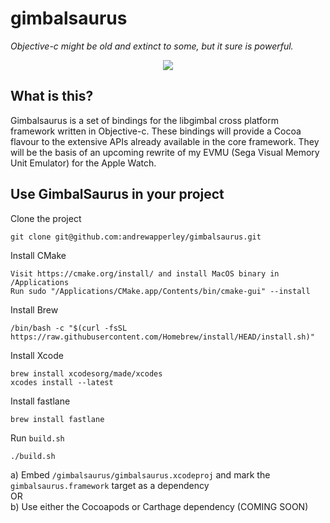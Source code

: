 # gimbalsaurus

_Objective-c might be old and extinct to some, but it sure is powerful._

<p align="center">
    <img src="https://blog.krzyzanowskim.com/content/images/2017/05/Dinosaur_bg-3.png"  />
</p>

## What is this?
Gimbalsaurus is a set of bindings for the libgimbal cross platform framework written in Objective-c. These bindings will provide a Cocoa flavour to the extensive APIs already available in the core framework. They will be the basis of an upcoming rewrite of my EVMU (Sega Visual Memory Unit Emulator) for the Apple Watch.

## Use GimbalSaurus in your project
Clone the project
```
git clone git@github.com:andrewapperley/gimbalsaurus.git
```

Install CMake
```
Visit https://cmake.org/install/ and install MacOS binary in /Applications
Run sudo "/Applications/CMake.app/Contents/bin/cmake-gui" --install
```

Install Brew
```
/bin/bash -c "$(curl -fsSL https://raw.githubusercontent.com/Homebrew/install/HEAD/install.sh)"
```

Install Xcode
```
brew install xcodesorg/made/xcodes
xcodes install --latest
```

Install fastlane
```
brew install fastlane
```

Run `build.sh`
```
./build.sh
```

a) Embed `/gimbalsaurus/gimbalsaurus.xcodeproj` and mark the `gimbalsaurus.framework` target as a dependency
</br>OR</br>
b) Use either the Cocoapods or Carthage dependency (COMING SOON)